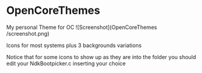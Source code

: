 # OpenCoreThemes
My personal Theme for OC
![Screenshot](OpenCoreThemes
/screenshot.png)

Icons for most systems plus 3 backgrounds variations

Notice that for some icons to show up as they are into the folder
you should edit your NdkBootpicker.c
inserting your choice
